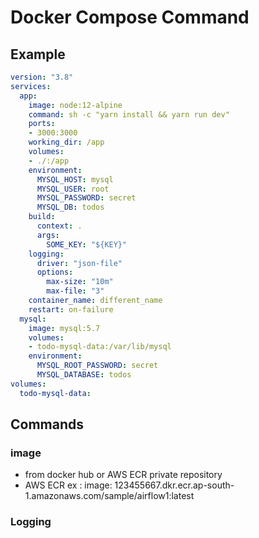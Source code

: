 # Docker Compose Command


## Example
```yaml
version: "3.8"
services:
  app:
    image: node:12-alpine
    command: sh -c "yarn install && yarn run dev"
    ports:
    - 3000:3000
    working_dir: /app
    volumes:
    - ./:/app
    environment:
      MYSQL_HOST: mysql
      MYSQL_USER: root
      MYSQL_PASSWORD: secret
      MYSQL_DB: todos
    build:
      context: .
      args:
        SOME_KEY: "${KEY}"
    logging:
      driver: "json-file"
      options:
        max-size: "10m"
        max-file: "3"
    container_name: different_name
    restart: on-failure
  mysql:
    image: mysql:5.7
    volumes:
    - todo-mysql-data:/var/lib/mysql
    environment:
      MYSQL_ROOT_PASSWORD: secret
      MYSQL_DATABASE: todos
volumes:
  todo-mysql-data:
```

## Commands

### image
- from docker hub or AWS ECR private repository 
- AWS ECR ex : image: 123455667.dkr.ecr.ap-south-1.amazonaws.com/sample/airflow1:latest

### Logging
